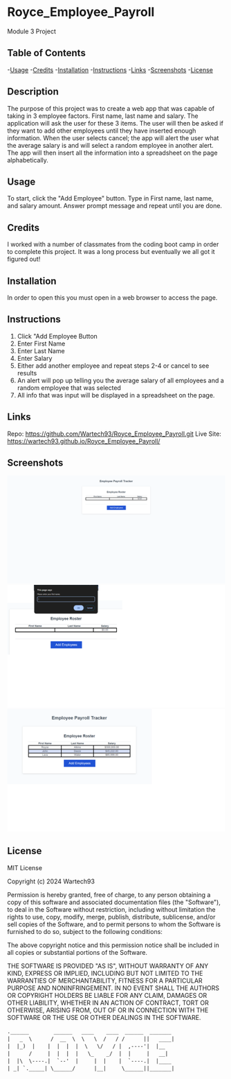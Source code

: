 # Royce_Employee_Payroll
Module 3 Project



## Table of Contents 
-[Usage](#usage)
-[Credits](#credits)
-[Installation](#installation)
-[Instructions](#instructions)
-[Links](#links)
-[Screenshots](#screenshots)
-[License](#license)




## Description
The purpose of this project was to create a web app that was capable of taking in 3 employee factors. First name, last name and salary. The application will ask the user for these 3 items. The user will then be asked if they want to add other employees until they have inserted enough information. When the user selects cancel; the app will alert the user what the average salary is and will select a random employee in another alert. The app will then insert all the information into a spreadsheet on the page alphabetically.

## Usage

To start, click the "Add Employee" button. Type in First name, last name, and salary amount. Answer prompt message and repeat until you are done.

## Credits

I worked with a number of classmates from the coding boot camp in order to complete this project. It was a long process but eventually we all got it figured out!
## Installation
In order to open this you must open in a web browser to access the page.

## Instructions
1. Click "Add Employee Button
2. Enter First Name
3. Enter Last Name
4. Enter Salary
5. Either add another employee and repeat steps 2-4 or cancel to see results
6. An alert will pop up telling you the average salary of all employees and a random employee that was selected
7. All info that was input will be displayed in a spreadsheet on the page.
## Links
Repo: https://github.com/Wartech93/Royce_Employee_Payroll.git
Live Site: https://wartech93.github.io/Royce_Employee_Payroll/

## Screenshots

![screenshot1](./assets/Employee_Screenshot.png)
![screenshot2](./assets/Employee_Screenshot2.png)
![screenshot3](./assets/Employee_Screenshot3.png)

## License 

MIT License

Copyright (c) 2024 Wartech93

Permission is hereby granted, free of charge, to any person obtaining a copy
of this software and associated documentation files (the "Software"), to deal
in the Software without restriction, including without limitation the rights
to use, copy, modify, merge, publish, distribute, sublicense, and/or sell
copies of the Software, and to permit persons to whom the Software is
furnished to do so, subject to the following conditions:

The above copyright notice and this permission notice shall be included in all
copies or substantial portions of the Software.

THE SOFTWARE IS PROVIDED "AS IS", WITHOUT WARRANTY OF ANY KIND, EXPRESS OR
IMPLIED, INCLUDING BUT NOT LIMITED TO THE WARRANTIES OF MERCHANTABILITY,
FITNESS FOR A PARTICULAR PURPOSE AND NONINFRINGEMENT. IN NO EVENT SHALL THE
AUTHORS OR COPYRIGHT HOLDERS BE LIABLE FOR ANY CLAIM, DAMAGES OR OTHER
LIABILITY, WHETHER IN AN ACTION OF CONTRACT, TORT OR OTHERWISE, ARISING FROM,
OUT OF OR IN CONNECTION WITH THE SOFTWARE OR THE USE OR OTHER DEALINGS IN THE
SOFTWARE.

``` .______        ______   ____    ____  ______  _______  ```     
``` |   _  \      /  __  \  \   \  /   / /      ||   ____| ```      
``` |  |_)  |    |  |  |  |  \   \/   / |  ,----'|  |__    ```    
``` |      /     |  |  |  |   \_    _/  |  |     |   __|   ```      
``` |  |\  \----.|  `--'  |     |  |    |  `----.|  |____  ```  
``` | _| `._____| \______/      |__|     \______||_______| ```
                                                                                                                     
